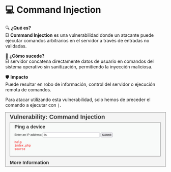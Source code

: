# :computer: Command Injection


:mag: **¿Qué es?**  
El **Command Injection** es una vulnerabilidad donde un atacante puede ejecutar comandos arbitrarios en el servidor a través de entradas no validadas.

:rotating_light: **¿Cómo sucede?**  
El servidor concatena directamente datos de usuario en comandos del sistema operativo sin sanitización, permitiendo la inyección maliciosa.

:shield: **Impacto**  
Puede resultar en robo de información, control del servidor o ejecución remota de comandos.

Para atacar utilizando esta vulnerabilidad, solo hemos de preceder el comando a ejecutar con `|`.


![Ejemplo de explotación](images/1.jpeg)
